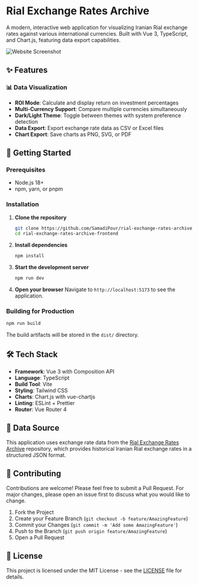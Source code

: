 # Rial Exchange Rates Archive

A modern, interactive web application for visualizing Iranian Rial exchange rates against various international
currencies. Built with Vue 3, TypeScript, and Chart.js, featuring data export capabilities.

![Website Screenshot](https://github.com/user-attachments/assets/85d56763-2e8f-4ab4-a68e-40096dbbba0c)

## ✨ Features

### 📊 Data Visualization

- **ROI Mode**: Calculate and display return on investment percentages
- **Multi-Currency Support**: Compare multiple currencies simultaneously
- **Dark/Light Theme**: Toggle between themes with system preference detection
- **Data Export**: Export exchange rate data as CSV or Excel files
- **Chart Export**: Save charts as PNG, SVG, or PDF

## 🚀 Getting Started

### Prerequisites
- Node.js 18+
- npm, yarn, or pnpm

### Installation

1. **Clone the repository**
   ```bash
   git clone https://github.com/SamadiPour/rial-exchange-rates-archive-frontend.git
   cd rial-exchange-rates-archive-frontend
   ```

2. **Install dependencies**
   ```bash
   npm install
   ```

3. **Start the development server**
   ```bash
   npm run dev
   ```

4. **Open your browser**
   Navigate to `http://localhost:5173` to see the application.

### Building for Production

```bash
npm run build
```

The build artifacts will be stored in the `dist/` directory.

## 🛠 Tech Stack

- **Framework**: Vue 3 with Composition API
- **Language**: TypeScript
- **Build Tool**: Vite
- **Styling**: Tailwind CSS
- **Charts**: Chart.js with vue-chartjs
- **Linting**: ESLint + Prettier
- **Router**: Vue Router 4

## 🔗 Data Source

This application uses exchange rate data from
the [Rial Exchange Rates Archive](https://github.com/SamadiPour/rial-exchange-rates-archive) repository, which provides
historical Iranian Rial exchange rates in a structured JSON format.

## 🤝 Contributing

Contributions are welcome! Please feel free to submit a Pull Request. For major changes, please open an issue first to
discuss what you would like to change.

1. Fork the Project
2. Create your Feature Branch (`git checkout -b feature/AmazingFeature`)
3. Commit your Changes (`git commit -m 'Add some AmazingFeature'`)
4. Push to the Branch (`git push origin feature/AmazingFeature`)
5. Open a Pull Request

## 📄 License

This project is licensed under the MIT License - see the [LICENSE](LICENSE) file for details.
